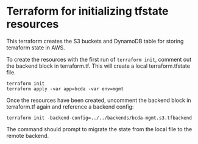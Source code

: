 # Terraform for initializing tfstate resources

This terraform creates the S3 buckets and DynamoDB table for storing terraform state in AWS.

To create the resources with the first run of `terraform init`, comment out the backend block in terraform.tf. This will create a local terraform.tfstate file.

    terraform init
    terraform apply -var app=bcda -var env=mgmt

Once the resources have been created, uncomment the backend block in terraform.tf again and reference a backend config:

    terraform init -backend-config=../../backends/bcda-mgmt.s3.tfbackend

The command should prompt to migrate the state from the local file to the remote backend.
